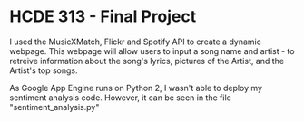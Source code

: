 # HCDE 313 - Final Project

I used the MusicXMatch, Flickr and Spotify API to create a dynamic webpage. This webpage will allow users to input a song name and artist - to retreive information about the song's lyrics, pictures of the Artist, and the Artist's top songs.

As Google App Engine runs on Python 2, I wasn't able to deploy my sentiment analysis code. However, it can be seen in the file "sentiment_analysis.py"
